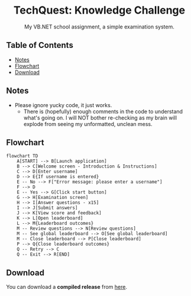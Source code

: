 <h1 align="center">TechQuest: Knowledge Challenge</h1>
<p align="center">My VB.NET school assignment, a simple examination system.</p>

## Table of Contents
- [Notes](#notes)
- [Flowchart](#flowchart)
- [Download](#download)

## Notes
- Please ignore yucky code, it just works.
	- There is (hopefully) enough comments in the code to understand what's going on. I will NOT bother re-checking as my brain will explode from seeing my unformatted, unclean mess.

## Flowchart
```mermaid
flowchart TD
    A[START] --> B[Launch application]
    B --> C[Welcome screen - Introduction & Instructions]
    C --> D[Enter username]
    D --> E{If username is entered}
    E -- No --> F["Error message: please enter a username"]
    F --> D
    E -- Yes --> G[Click start button]
    G --> H[Examination screen]
    H --> I[Answer questions - x15]
    I --> J[Submit answers]
    J --> K[View score and feedback]
    K --> L[Open leaderboard]
    L --> M{Leaderboard outcomes}
    M -- Review questions --> N[Review questions]
    M -- See global leaderboard --> O[See global leaderboard]
    M -- Close leaderboard --> P[Close leaderboard]
    P --> Q{Close leaderboard outcomes}
    Q -- Retry --> C
    Q -- Exit --> R[END]
```


## Download
You can download a **compiled release** from [here](https://github.com/NoobToolzz/TechQuest/releases/latest/download/TechQuest-compiled.zip).